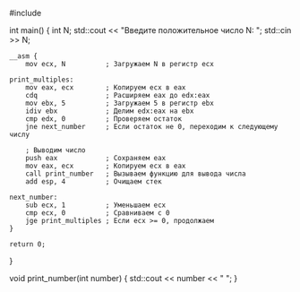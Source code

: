 #include <iostream>

int main() {
    int N;
    std::cout << "Введите положительное число N: ";
    std::cin >> N;

    __asm {
        mov ecx, N          ; Загружаем N в регистр ecx

    print_multiples:
        mov eax, ecx        ; Копируем ecx в eax
        cdq                 ; Расширяем eax до edx:eax
        mov ebx, 5          ; Загружаем 5 в регистр ebx
        idiv ebx            ; Делим edx:eax на ebx
        cmp edx, 0          ; Проверяем остаток
        jne next_number     ; Если остаток не 0, переходим к следующему числу

        ; Выводим число
        push eax            ; Сохраняем eax
        mov eax, ecx        ; Копируем ecx в eax
        call print_number   ; Вызываем функцию для вывода числа
        add esp, 4          ; Очищаем стек

    next_number:
        sub ecx, 1          ; Уменьшаем ecx
        cmp ecx, 0          ; Сравниваем с 0
        jge print_multiples ; Если ecx >= 0, продолжаем
    }

    return 0;
}

void print_number(int number) {
    std::cout << number << " ";
}

